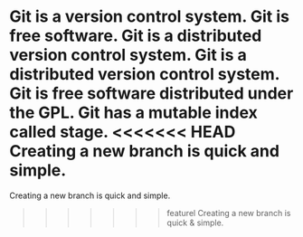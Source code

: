 Git is a version control system.
Git is free software.
Git is a distributed version control system.
Git is a distributed version control system.
Git is free software distributed under the GPL.
Git has a mutable index called stage.
<<<<<<< HEAD
Creating a new branch is quick and simple.
=======
Creating a new branch is quick and simple.
>>>>>>> featurel
Creating a new branch is quick & simple.